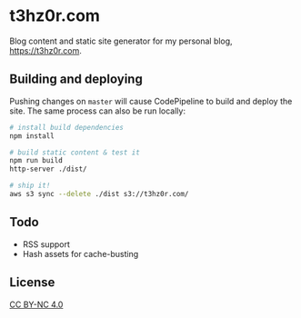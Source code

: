 # t3hz0r.com
Blog content and static site generator for my personal blog, https://t3hz0r.com.

## Building and deploying
Pushing changes on `master` will cause CodePipeline to build and deploy the site. The same process can also be run locally:

```sh
# install build dependencies
npm install

# build static content & test it
npm run build
http-server ./dist/

# ship it!
aws s3 sync --delete ./dist s3://t3hz0r.com/
```

## Todo
* RSS support
* Hash assets for cache-busting

## License
[CC BY-NC 4.0](https://creativecommons.org/licenses/by-nc/4.0/)
